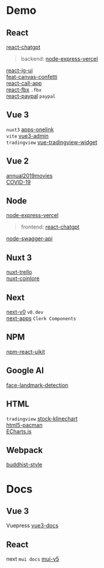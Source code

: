 # Demo

## React

[react-chatgpt](https://github.com/JacobHsu/react-chatgpt)  
> backend: [node-express-vercel](https://github.com/JacobHsu/node-express-vercel)

[react-ig-ui](https://github.com/JacobHsu/react-ig-ui/)  
[feat-canvas-confetti](https://github.com/JacobHsu/feat-canvas-confetti)  
[react-call-app](https://github.com/JacobHsu/react-call-app)  
[react-fbx](https://github.com/JacobHsu/react-fbx)  `.fbx`  
[react-paypal](https://github.com/JacobHsu/react-paypal) `paypal`  


## Vue 3

`nuxt3` [apps-onelink](https://github.com/JacobHsu/apps-onelink)  
`vite` [vue3-admin](https://github.com/JacobHsu/vue3-admin)  
`tradingview` [vue-tradingview-widget](https://github.com/JacobHsu/vue-tradingview-widget)  

## Vue 2

[annual2019movies](https://github.com/JacobHsu/annual2019movies)  
[COVID-19](https://github.com/JacobHsu/COVID-19)  

## Node

[node-express-vercel](https://github.com/JacobHsu/node-express-vercel) 
> frontend: [react-chatgpt](https://github.com/JacobHsu/react-chatgpt)

[node-swagger-api](https://github.com/JacobHsu/node-swagger-api)

## Nuxt 3

[nuxt-trello](https://github.com/JacobHsu/nuxt-trello)  
[nuxt-coinlore](https://github.com/JacobHsu/nuxt-coinlore)  

## Next

[next-v0](https://github.com/JacobHsu/next-v0) `v0.dev`  
[next-apps](https://github.com/JacobHsu/next-apps)  `Clerk Components`

## NPM

[npm-react-uikit](https://www.npmjs.com/package/npm-react-uikit)

## Google AI 

[face-landmark-detection](https://github.com/JacobHsu/face-landmark-detection)  

## HTML

`tradingview` [stock-klinechart](https://github.com/JacobHsu/stock-klinechart)  
[html5-pacman](https://github.com/JacobHsu/html5-pacman)  
[ECharts.js](https://github.com/JacobHsu/ECharts.js)  

## Webpack

[buddhist-style](https://github.com/JacobHsu/buddhist-style)  

# Docs

## Vue 3

Vuepress [vue3-docs](https://github.com/JacobHsu/vue3-docs)  

## React

next `mui docs` [mui-v5](https://github.com/JacobHsu/mui-v5/)  


